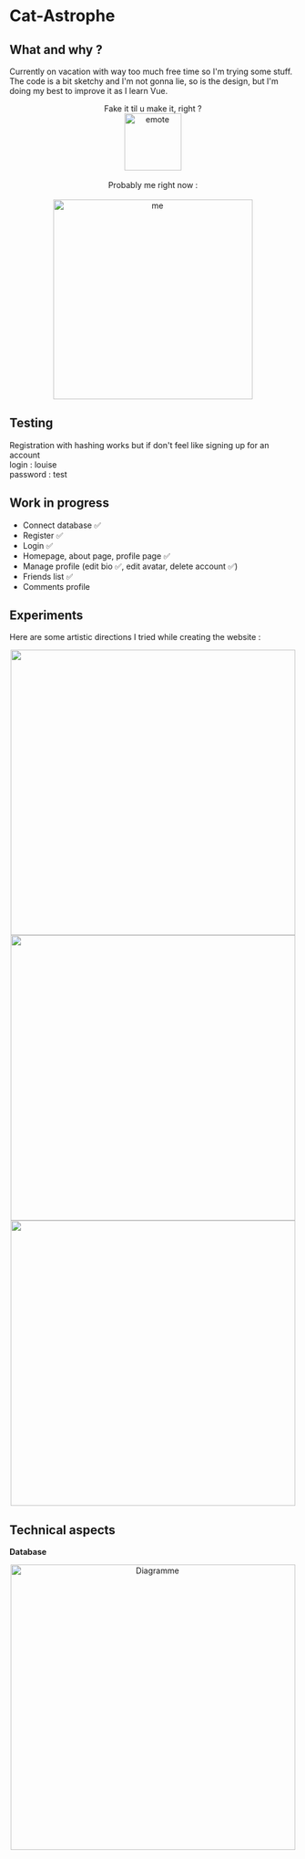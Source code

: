 # Cat-Astrophe

## What and why ?
Currently on vacation with way too much free time so I'm trying some stuff. The code is a bit sketchy and I'm not gonna lie, so is the design, but I'm doing my best to improve it as I learn Vue.
<p align="center">
    Fake it til u make it, right ?<br>
    <img src="https://github.com/user-attachments/assets/3f8b2104-01ac-4904-a15d-73d71de80a5f" alt="emote" width="100"/><br><br>
    Probably me right now :<br><br>
    <img src="https://github.com/user-attachments/assets/31a632e1-9702-4f47-a784-8ffab552dd7b" alt="me" width="350"/>
</p>

## Testing
Registration with hashing works but if don't feel like signing up for an account<br>
login : louise<br>
password : test<br>


## Work in progress
- Connect database ✅<br>
- Register ✅<br>
- Login ✅<br>
- Homepage, about page, profile page ✅<br>
- Manage profile (edit bio ✅, edit avatar, delete account ✅)<br>
- Friends list ✅<br>
- Comments profile<br>

## Experiments

Here are some artistic directions I tried while creating the website :<br>
<p align="center">
<img src="https://github.com/user-attachments/assets/dbc663c7-bfdc-4c6b-b64b-6bdd21013a51" width="500"/><br>
<img src="https://github.com/user-attachments/assets/3169bf78-6d72-4870-aef1-a37a054e8ef8" width="500"/><br>
<img src="https://github.com/user-attachments/assets/0b2d0303-4149-4072-b704-9c222b83818c" width="500"/>
</p>

## Technical aspects

**Database**
<br>
<p align="center">
<img width="500" alt="Diagramme" src="https://github.com/user-attachments/assets/68bd24a0-4fe6-4626-86c3-c3b1a4e429fb">
</p>
